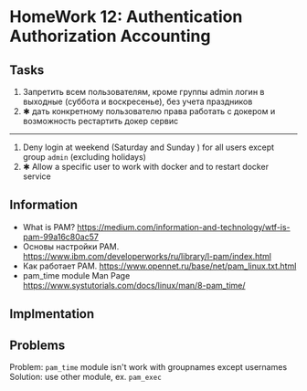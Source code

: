 # HomeWork 12: Authentication Authorization Accounting

## Tasks

1. Запретить всем пользователям, кроме группы admin логин в выходные (суббота и воскресенье), без учета праздников
2. ✱ дать конкретному пользователю права работать с докером и возможность рестартить докер сервис

---

1. Deny login at weekend (Saturday and Sunday
) for all users except group `admin` (excluding holidays)
2. ✱ Allow a specific user to work with docker and to restart docker service

## Information

- What is PAM? https://medium.com/information-and-technology/wtf-is-pam-99a16c80ac57
- Основы настройки PAM. https://www.ibm.com/developerworks/ru/library/l-pam/index.html
- Как работает PAM. https://www.opennet.ru/base/net/pam_linux.txt.html
- pam_time module Man Page https://www.systutorials.com/docs/linux/man/8-pam_time/

## Implmentation



## Problems

Problem: `pam_time` module isn't work with groupnames except usernames
Solution: use other module, ex. `pam_exec`
